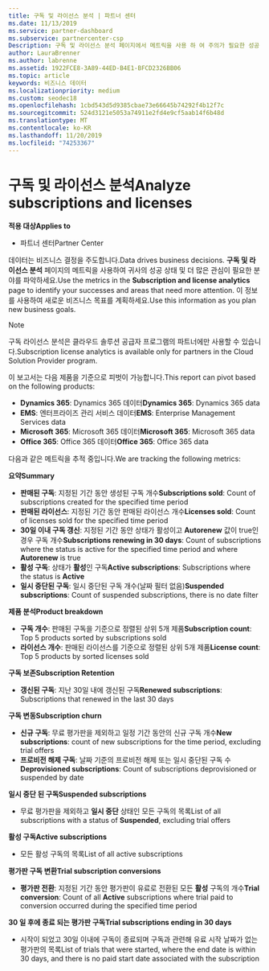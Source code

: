 ```yaml
---
title: 구독 및 라이선스 분석 | 파트너 센터
ms.date: 11/13/2019
ms.service: partner-dashboard
ms.subservice: partnercenter-csp
Description: 구독 및 라이선스 분석 페이지에서 메트릭을 사용 하 여 주의가 필요한 성공 및 영역을 확인 하는 방법을 알아봅니다.
author: LauraBrenner
ms.author: labrenne
ms.assetid: 1922FCE8-3A89-44ED-B4E1-BFCD2326BB06
ms.topic: article
keywords: 비즈니스 데이터
ms.localizationpriority: medium
ms.custom: seodec18
ms.openlocfilehash: 1cbd543d5d9385cbae73e66645b74292f4b12f7c
ms.sourcegitcommit: 524d3121e5053a74911e2fd4e9cf5aab14f6b48d
ms.translationtype: MT
ms.contentlocale: ko-KR
ms.lasthandoff: 11/20/2019
ms.locfileid: "74253367"
---
```

# <a name="analyze-subscriptions-and-licenses"></a><span data-ttu-id="b42df-104">구독 및 라이선스 분석</span><span class="sxs-lookup"><span data-stu-id="b42df-104">Analyze subscriptions and licenses</span></span> 

<span data-ttu-id="b42df-105">**적용 대상**</span><span class="sxs-lookup"><span data-stu-id="b42df-105">**Applies to**</span></span>

- <span data-ttu-id="b42df-106">파트너 센터</span><span class="sxs-lookup"><span data-stu-id="b42df-106">Partner Center</span></span>

<span data-ttu-id="b42df-107">데이터는 비즈니스 결정을 주도합니다.</span><span class="sxs-lookup"><span data-stu-id="b42df-107">Data drives business decisions.</span></span> <span data-ttu-id="b42df-108">**구독 및 라이선스 분석** 페이지의 메트릭을 사용하여 귀사의 성공 상태 및 더 많은 관심이 필요한 분야를 파악하세요.</span><span class="sxs-lookup"><span data-stu-id="b42df-108">Use the metrics in the **Subscription and license analytics** page to identify your successes and areas that need more attention.</span></span> <span data-ttu-id="b42df-109">이 정보를 사용하여 새로운 비즈니스 목표를 계획하세요.</span><span class="sxs-lookup"><span data-stu-id="b42df-109">Use this information as you plan new business goals.</span></span>

> [!NOTE]
> <span data-ttu-id="b42df-110">구독 라이선스 분석은 클라우드 솔루션 공급자 프로그램의 파트너에만 사용할 수 있습니다.</span><span class="sxs-lookup"><span data-stu-id="b42df-110">Subscription license analytics is available only for partners in the Cloud Solution Provider program.</span></span>


<span data-ttu-id="b42df-111">이 보고서는 다음 제품을 기준으로 피벗이 가능합니다.</span><span class="sxs-lookup"><span data-stu-id="b42df-111">This report can pivot based on the following products:</span></span>

 - <span data-ttu-id="b42df-112">**Dynamics 365**: Dynamics 365 데이터</span><span class="sxs-lookup"><span data-stu-id="b42df-112">**Dynamics 365**: Dynamics 365 data</span></span>  
 - <span data-ttu-id="b42df-113">**EMS**: 엔터프라이즈 관리 서비스 데이터</span><span class="sxs-lookup"><span data-stu-id="b42df-113">**EMS**: Enterprise Management Services data</span></span>  
 - <span data-ttu-id="b42df-114">**Microsoft 365**: Microsoft 365 데이터</span><span class="sxs-lookup"><span data-stu-id="b42df-114">**Microsoft 365**: Microsoft 365 data</span></span>  
 - <span data-ttu-id="b42df-115">**Office 365**: Office 365 데이터</span><span class="sxs-lookup"><span data-stu-id="b42df-115">**Office 365**: Office 365 data</span></span>  


<span data-ttu-id="b42df-116">다음과 같은 메트릭을 추적 중입니다.</span><span class="sxs-lookup"><span data-stu-id="b42df-116">We are tracking the following metrics:</span></span>

<span data-ttu-id="b42df-117">**요약**</span><span class="sxs-lookup"><span data-stu-id="b42df-117">**Summary**</span></span>  
 - <span data-ttu-id="b42df-118">**판매된 구독**: 지정된 기간 동안 생성된 구독 개수</span><span class="sxs-lookup"><span data-stu-id="b42df-118">**Subscriptions sold**: Count of subscriptions created for the specified time period</span></span>  
 - <span data-ttu-id="b42df-119">**판매된 라이선스**: 지정된 기간 동안 판매된 라이선스 개수</span><span class="sxs-lookup"><span data-stu-id="b42df-119">**Licenses sold**: Count of licenses sold for the specified time period</span></span>   
 - <span data-ttu-id="b42df-120">**30일 이내 구독 갱신**: 지정된 기간 동안 상태가 활성이고 **Autorenew** 값이 true인 경우 구독 개수</span><span class="sxs-lookup"><span data-stu-id="b42df-120">**Subscriptions renewing in 30 days**: Count of subscriptions where the status is active for the specified time period and where **Autorenew** is true</span></span>
 - <span data-ttu-id="b42df-121">**활성 구독**: 상태가 **활성**인 구독</span><span class="sxs-lookup"><span data-stu-id="b42df-121">**Active subscriptions**: Subscriptions where the status is **Active**</span></span>  
 - <span data-ttu-id="b42df-122">**일시 중단된 구독**: 일시 중단된 구독 개수(날짜 필터 없음)</span><span class="sxs-lookup"><span data-stu-id="b42df-122">**Suspended subscriptions**: Count of suspended subscriptions, there is no date filter</span></span>  

<span data-ttu-id="b42df-123">**제품 분석**</span><span class="sxs-lookup"><span data-stu-id="b42df-123">**Product breakdown**</span></span>  
 - <span data-ttu-id="b42df-124">**구독 개수**: 판매된 구독을 기준으로 정렬된 상위 5개 제품</span><span class="sxs-lookup"><span data-stu-id="b42df-124">**Subscription count**: Top 5 products sorted by subscriptions sold</span></span>  
 - <span data-ttu-id="b42df-125">**라이선스 개수**: 판매된 라이선스를 기준으로 정렬된 상위 5개 제품</span><span class="sxs-lookup"><span data-stu-id="b42df-125">**License count**: Top 5 products by sorted licenses sold</span></span>

<span data-ttu-id="b42df-126">**구독 보존**</span><span class="sxs-lookup"><span data-stu-id="b42df-126">**Subscription Retention**</span></span>
 - <span data-ttu-id="b42df-127">**갱신된 구독**: 지난 30일 내에 갱신된 구독</span><span class="sxs-lookup"><span data-stu-id="b42df-127">**Renewed subscriptions**: Subscriptions that renewed in the last 30 days</span></span>  

<span data-ttu-id="b42df-128">**구독 변동**</span><span class="sxs-lookup"><span data-stu-id="b42df-128">**Subscription churn**</span></span>  
 - <span data-ttu-id="b42df-129">**신규 구독**: 무료 평가판을 제외하고 일정 기간 동안의 신규 구독 개수</span><span class="sxs-lookup"><span data-stu-id="b42df-129">**New subscriptions**: count of new subscriptions for the time period, excluding trial offers</span></span>  
 - <span data-ttu-id="b42df-130">**프로비전 해제 구독**: 날짜 기준의 프로비전 해제 또는 일시 중단된 구독 수</span><span class="sxs-lookup"><span data-stu-id="b42df-130">**Deprovisioned subscriptions**: Count of subscriptions deprovisioned or suspended by date</span></span>  

<span data-ttu-id="b42df-131">**일시 중단 된 구독**</span><span class="sxs-lookup"><span data-stu-id="b42df-131">**Suspended subscriptions**</span></span>  
 - <span data-ttu-id="b42df-132">무료 평가판을 제외하고 **일시 중단** 상태인 모든 구독의 목록</span><span class="sxs-lookup"><span data-stu-id="b42df-132">List of all subscriptions with a status of **Suspended**, excluding trial offers</span></span>  
  
<span data-ttu-id="b42df-133">**활성 구독**</span><span class="sxs-lookup"><span data-stu-id="b42df-133">**Active subscriptions**</span></span>
 - <span data-ttu-id="b42df-134">모든 활성 구독의 목록</span><span class="sxs-lookup"><span data-stu-id="b42df-134">List of all active subscriptions</span></span>  

<span data-ttu-id="b42df-135">**평가판 구독 변환**</span><span class="sxs-lookup"><span data-stu-id="b42df-135">**Trial subscription conversions**</span></span>  
 - <span data-ttu-id="b42df-136">**평가판 전환**: 지정된 기간 동안 평가판이 유료로 전환된 모든 **활성** 구독의 개수</span><span class="sxs-lookup"><span data-stu-id="b42df-136">**Trial conversion**: Count of all **Active** subscriptions where trial paid to conversion occurred during the specified time period</span></span>  

<span data-ttu-id="b42df-137">**30 일 후에 종료 되는 평가판 구독**</span><span class="sxs-lookup"><span data-stu-id="b42df-137">**Trial subscriptions ending in 30 days**</span></span>  
 - <span data-ttu-id="b42df-138">시작이 되었고 30일 이내에 구독이 종료되며 구독과 관련해 유료 시작 날짜가 없는 평가판의 목록</span><span class="sxs-lookup"><span data-stu-id="b42df-138">List of trials that were started, where the end date is within 30 days, and there is no paid start date associated with the subscription</span></span>  

  